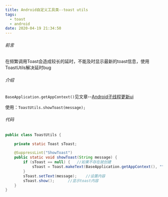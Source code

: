 ```yaml
---
title: Android自定义工具类--toast utils
tags:
  - toast
  - android
date: 2020-04-19 21:34:50
---
```


###### 前言

在频繁调用Toast会造成较长的延时，不能及时显示最新的toast信息，使用ToastUtils解决延时bug

###### 介绍

`BaseApplication.getAppContext()`见文章--[Android子线程更新ui](/2020/04/03/Android非ui线程更新ui)

使用：`ToastUtils.showToast(message);`

###### 代码

```java
public class ToastUtils {

    private static Toast sToast;

    @SuppressLint("ShowToast")
    public static void showToast(String message) {
        if (sToast == null) {	//如果不存在就创建
            sToast = Toast.makeText(BaseApplication.getAppContext(), "", Toast.LENGTH_SHORT);
        }
        sToast.setText(message);	//设置内容
        sToast.show();		//显示toast内容
    }
}
```


